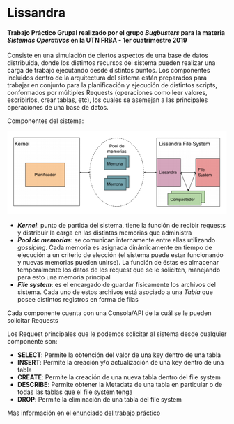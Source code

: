 # Lissandra

#### Trabajo Práctico Grupal realizado por el grupo _Bugbusters_ para la materia _Sistemas Operativos_ en la UTN FRBA - 1er cuatrimestre 2019

Consiste en una simulación de ciertos aspectos de una base de datos distribuida, donde los distintos recursos del sistema pueden realizar una carga de trabajo ejecutando desde distintos puntos.
Los componentes incluidos dentro de la arquitectura del sistema están preparados para trabajar en conjunto para la planificación y ejecución de distintos scripts, conformados por múltiples Requests (operaciones como leer valores, escribirlos, crear tablas, etc), los cuales se asemejan a las principales operaciones de una base de datos.

Componentes del sistema:

![](/componentes.PNG)

* **_Kernel_**: punto de partida del sistema, tiene la función de recibir requests y distribuir la carga en las distintas memorias que administra
* **_Pool de memorias_**: se comunican internamente entre ellas utilizando _gossiping_. Cada memoria es asignada dinámicamente en tiempo de ejecución a un criterio de elección (el sistema puede estar funcionando y nuevas memorias pueden unirse). La función de éstas es almacenar temporalmente los datos de los request que se le soliciten, manejando para esto una memoria principal
* **_File system_**: es el encargado de guardar físicamente los archivos del sistema. Cada uno de estos archivos está asociado a una _Tabla_ que posee distintos registros en forma de filas

Cada componente cuenta con una Consola/API de la cuál se le pueden solicitar Requests

Los Request principales que le podemos solicitar al sistema desde cualquier componente son:
* **SELECT**: Permite la obtención del valor de una key dentro de una tabla
* **INSERT**: Permite la creación y/o actualización de una key dentro de una tabla
* **CREATE**: Permite la creación de una nueva tabla dentro del file system
* **DESCRIBE**: Permite obtener la Metadata de una tabla en particular o de todas las tablas que el file system tenga
* **DROP**: Permite la eliminación de una tabla del file system

Más información en el [enunciado del trabajo práctico](/Lissandra%20-%20v1.5.pdf)
